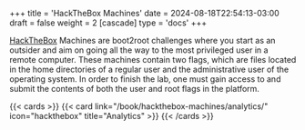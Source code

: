 +++
title = 'HackTheBox Machines'
date = 2024-08-18T22:54:13-03:00
draft = false
weight = 2
[cascade]
    type = 'docs'
+++

[HackTheBox](https://app.hackthebox.com) Machines are boot2root challenges where you start as an outsider and aim on going all the way to the most privileged user in a remote computer. These machines contain two flags, which are files located in the home directories of a regular user and the administrative user of the operating system. In order to finish the lab, one must gain access to and submit the contents of both the user and root flags in the platform.

{{< cards >}}
  {{< card link="/book/hackthebox-machines/analytics/" icon="hackthebox" title="Analytics" >}}
{{< /cards >}}